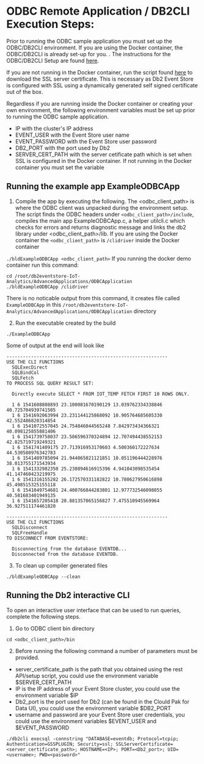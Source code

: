 # ODBC Remote Application / DB2CLI Execution Steps:

Prior to running the ODBC sample application you must set up the ODBC/DB2CLI environment. If you are using the Docker container, the ODBC/DB2CLI is already set-up for you. . The instructions for the ODBC/DB2CLI Setup are found [here](https://github.com/IBMProjectEventStore/db2eventstore-IoT-Analytics/tree/master/AdvancedApplications#odbcdb2cli-setup).  

If you are not running in the Docker container, run the script found [here](https://github.com/IBMProjectEventStore/db2eventstore-IoT-Analytics/blob/master/container/setup/setup-ssl.sh) to download the SSL server certificate. This is necessary as Db2 Event Store is configured with SSL using a dynamically generated self signed certificate out of the box. 

Regardless if you are running inside the Docker container or creating your own environment, the following environment variables must be set up prior to running the ODBC sample application. 

* IP with the cluster's IP address
* EVENT_USER with the Event Store user name
* EVENT_PASSWORD with the Event Store user password
* DB2_PORT with the port used by Db2
* SERVER_CERT_PATH with the server cetificate path which is set when SSL is configured in the Docker container. If not running in the Docker container you must set the variable

## Running the example app ExampleODBCApp

1. Compile the app by executing the following. The <odbc_client_path> is where the ODBC client was unpacked during the environment setup. The script finds the ODBC headers under `<odbc_client_path>/include`, compiles the main app ExampleODBCApp.c, a helper utilcli.c which checks for errors and returns diagnostic message and links the db2 library under <odbc_client_path>/lib.  If you are using the Docker container the `<odbc_client_path>` is `/clidriver` inside the Docker container

`./bldExampleODBCApp <odbc_client_path>`
If you running the docker demo container run this command:
```
cd /root/db2eventstore-IoT-Analytics/AdvancedApplications/ODBCApplication
./bldExampleODBCApp /clidriver
```
There is no noticable output from this command, it creates file called `ExampleODBCApp` in this `/root/db2eventstore-IoT-Analytics/AdvancedApplications/ODBCApplication` directory
 
2. Run the executable created by the build
```
./ExampleODBCApp
```
Some of output at the end will look like
```
-----------------------------------------------------------
USE THE CLI FUNCTIONS
  SQLExecDirect
  SQLBindCol
  SQLFetch
TO PROCESS SQL QUERY RESULT SET:

  Directly execute SELECT * FROM IOT_TEMP FETCH FIRST 10 ROWS ONLY.

  1 6 1541608808893 23.100081670190129 13.039762334338846 40.725704939741505
  1 6 1541692063994 23.231144125868092 10.905764685605330 42.552486820314854
  1 6 1541072557045 24.754846044565248 7.842973434366321 40.098125855881406
  1 6 1541739758037 23.586596370324894 12.707494438552153 42.825719719249321
  1 6 1541741409175 27.713916953170603 4.500360172227634 44.530580976342783
  1 6 1541489785094 21.944065021121851 10.051196444228976 38.013755171543934
  1 6 1541332982350 25.230894616915396 4.941043098535454 41.147460423219975
  1 6 1541316155282 26.172570331182822 10.780627950616898 45.498515325155118
  1 6 1541049754681 24.400766844283801 12.977732546098055 40.581683401949135
  1 6 1541657205418 20.881357065156827 7.475510945569964 36.927511174461820

-----------------------------------------------------------
USE THE CLI FUNCTIONS
  SQLDisconnect
  SQLFreeHandle
TO DISCONNECT FROM EVENTSTORE:

  Disconnecting from the database EVENTDB...
  Disconnected from the database EVENTDB.
```

3. To clean up compiler generated files

`./bldExampleODBCApp --clean`

## Running the Db2 interactive CLI

To open an interactive user interface that can be used to run queries, complete the following steps. 

1. Go to ODBC client bin directory

`cd <odbc_client_path>/bin`

2. Before running the following command a number of parameters must be provided.

  * server_certificate_path is the path that you obtained using the rest API/setup script, you could use the environment variable $SERVER_CERT_PATH
  * IP is the IP address of your Event Store cluster, you could use the environment variable $IP
  * Db2_port is the port used for Db2 (can be found in the Clould Pak for Data UI), you could use the environment variable $DB2_PORT
  * username and password are your Event Store user credentials, you could use the environment variables $EVENT_USER and $EVENT_PASSWORD

`./db2cli execsql -connstring "DATABASE=eventdb; Protocol=tcpip; Authentication=GSSPLUGIN; Security=ssl; SSLServerCertificate=<server_certificate_path>; HOSTNAME=<IP>; PORT=<Db2_port>; UID=<username>; PWD=<password>"`
